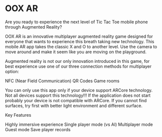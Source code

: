 # OOX AR #

Are you ready to experience the next level of Tic Tac Toe mobile phone through Augmented Reality?

OOX AR is an innovative multiplayer augmented reality game designed for everyone that wants to experience this breath taking new technology. This mobile AR app takes the classic X and O to another level. Use the camera to move around and make it seem like you are moving on the playground. 

Augmented reality is not our only innovation introduced in this game, for best experience use one of our three connection methods for multiplayer option:

NFC (Near Field Communication)
QR Codes
Game rooms


You can only use this app only if your device support ARCore technology. Not all devices support this technology!!! 
If the application does not start probably your device is not compatible with ARCore. If you cannot find surfaces, try first with better light environment and different surface.


Key Features

Highly immersive experience 
Single player mode (vs AI)
Multiplayer mode
Guest mode
Save player records
